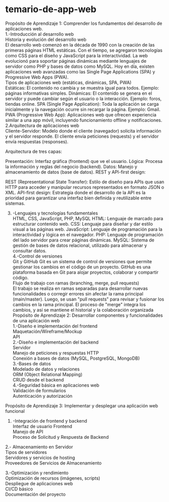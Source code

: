 # temario-de-app-web   
Propósito de Aprendizaje 1: Comprender los fundamentos del desarrollo de aplicaciones web.  
1.-Introducción al desarrollo web  
Historia y evolución del desarrollo web  
El desarrollo web comenzó en la década de 1990 con la creación de las primeras páginas HTML estáticas. Con el tiempo, se agregaron tecnologías como CSS para el diseño y JavaScript para la interactividad. La web evolucionó para soportar páginas dinámicas mediante lenguajes de servidor como PHP y bases de datos como MySQL. Hoy en día, existen aplicaciones web avanzadas como las Single Page Applications (SPA) y Progressive Web Apps (PWA).  
Tipos de aplicaciones web (estáticas, dinámicas, SPA, PWA)  
Estáticas: El contenido no cambia y se muestra igual para todos. Ejemplo: páginas informativas simples.
Dinámicas: El contenido se genera en el servidor y puede cambiar según el usuario o la interacción. Ejemplo: foros, tiendas online.
SPA (Single Page Application): Toda la aplicación se carga inicialmente y la navegación ocurre sin recargar la página. Ejemplo: Gmail.
PWA (Progressive Web App): Aplicaciones web que ofrecen experiencia similar a una app móvil, incluyendo funcionamiento offline y notificaciones.  
2.Arquitectura de aplicaciones web  
Cliente-Servidor:
Modelo donde el cliente (navegador) solicita información y el servidor responde. El cliente envía peticiones (requests) y el servidor envía respuestas (responses).

Arquitectura de tres capas:  

Presentación: Interfaz gráfica (frontend) que ve el usuario.
Lógica: Procesa la información y reglas del negocio (backend).
Datos: Manejo y almacenamiento de datos (base de datos).
REST y API-first design:

REST (Representational State Transfer): Estilo de diseño para APIs que usan HTTP para acceder y manipular recursos representados en formato JSON o XML.
API-first design: Estrategia donde el desarrollo de la API es la prioridad para garantizar una interfaz bien definida y reutilizable entre sistemas.

3. -Lenguajes y tecnologías fundamentales  
HTML, CSS, JavaScript, PHP, MySQL
HTML: Lenguaje de marcado para estructurar contenido web.
CSS: Lenguaje para diseñar y dar estilo visual a las páginas web.
JavaScript: Lenguaje de programación para la interactividad y lógica en el navegador.
PHP: Lenguaje de programación del lado servidor para crear páginas dinámicas.
MySQL: Sistema de gestión de bases de datos relacional, utilizado para almacenar y consultar datos.  
4.-Control de versiones   
Git y GitHub
Git es un sistema de control de versiones que permite gestionar los cambios en el código de un proyecto. GitHub es una plataforma basada en Git para alojar proyectos, colaborar y compartir código.  
Flujo de trabajo con ramas (branching, merge, pull requests)  
El trabajo se realiza en ramas separadas para desarrollar nuevas funcionalidades o corregir errores sin afectar la rama principal (main/master). Luego, se usan "pull requests" para revisar y fusionar los cambios en la rama principal. El proceso de "merge" integra los cambios, y así se mantiene el historial y la colaboración organizada  
Propósito de Aprendizaje 2: Desarrollar componentes y funcionalidades de una aplicación web  
1.-Diseño e implementación del frontend  
Maquetación/Wireframe/Mockup  
API  
2.-Diseño e implementación del backend  
Servidor  
Manejo de peticiones y respuestas HTTP  
Conexión a bases de datos (MySQL, PostgreSQL, MongoDB)  
3.-Bases de datos  
 Modelado de datos y relaciones  
ORM (Object Relational Mapping)  
CRUD desde el backend  
4.-Seguridad básica en aplicaciones web  
Validación de formularios  
Autenticación y autorización   

Propósito de Aprendizaje 3: Implementar y desplegar una aplicación web funcional  
1. -Integración de frontend y backend  
Interfaz de usuario Frontend  
Manejo de API  
Proceso de Solicitud y Respuesta de Backend  

2.- Almacenamiento en Servidor  
Tipos de servidores   
Servidores y servicios de hosting   
Proveedores de Servicios de Almacenamiento  

3.-Optimización y rendimiento  
Optimización de recursos (imágenes, scripts)  
Despliegue de aplicaciones web  
CI/CD básico  
Documentación del proyecto   

